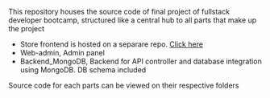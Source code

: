 This repository houses the source code of final project of fullstack developer bootcamp, structured like a central hub to all parts that make up the project
- Store frontend is hosted on a separare repo. [Click here](https://github.com/EvanTL/cektokov1-react)
- Web-admin, Admin panel
- Backend_MongoDB, Backend for API controller and database integration using MongoDB. DB schema included

Source code for each parts can be viewed on their respective folders
